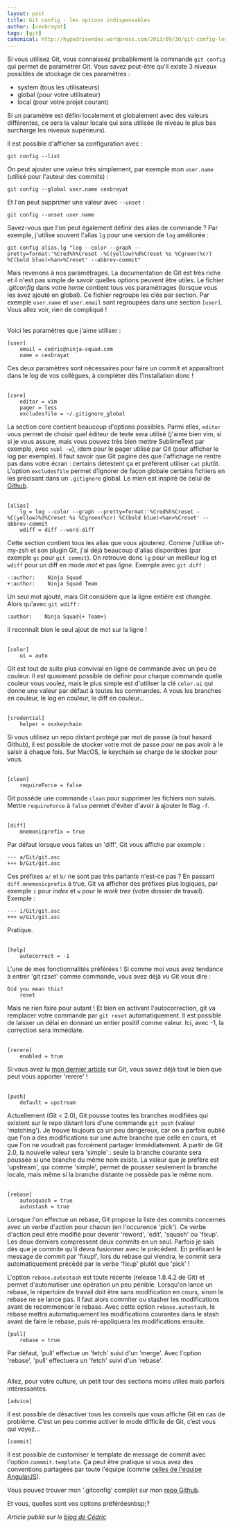 ```yaml
---
layout: post
title: Git config - les options indispensables
author: [cexbrayat]
tags: [git]
canonical: http://hypedrivendev.wordpress.com/2013/09/30/git-config-les-options-indispensables
---
```


Si vous utilisez Git, vous connaissez probablement la commande `git config` qui permet de paramétrer Git. Vous savez peut-être qu'il existe 3 niveaux possibles de stockage de ces paramètres&nbsp;:

- system (tous les utilisateurs)
- global (pour votre utilisateur)
- local (pour votre projet courant)

Si un paramètre est défini localement et globalement avec des valeurs différentes, ce sera la valeur locale qui sera utilisée (le niveau le plus bas surcharge les niveaux supérieurs).

Il est possible d'afficher sa configuration avec&nbsp;:

    git config --list

On peut ajouter une valeur très simplement, par exemple mon `user.name` (utilisé pour l'auteur des commits)&nbsp;:

    git config --global user.name cexbrayat

Et l'on peut supprimer une valeur avec `--unset`&nbsp;:

    git config --unset user.name

Savez-vous que l'on peut également définir des alias de commande&nbsp;? Par exemple, j'utilise souvent l'alias `lg` pour une version de `log` améliorée&nbsp;:

    git config alias.lg "log --color --graph --pretty=format:'%Cred%h%Creset -%C(yellow)%d%Creset %s %Cgreen(%cr) %C(bold blue)<%an>%Creset' --abbrev-commit"

Mais revenons à nos paramétrages. La documentation de Git est très riche et il n'est pas simple de savoir quelles options peuvent être utiles. Le fichier *.gitconfig* dans votre *home* contient tous vos paramétrages (lorsque vous les avez ajouté en global). Ce fichier regroupe les clés par section. Par exemple `user.name` et `user.email` sont regroupées dans une section `[user]`. Vous allez voir, rien de compliqué&nbsp;!
<br/><br/>

Voici les paramètres que j'aime utiliser&nbsp;:

    [user]
        email = cedric@ninja-squad.com
        name = cexbrayat

Ces deux paramètres sont nécessaires pour faire un commit et apparaîtront dans le log de vos collègues, à compléter dès l'installation donc&nbsp;!
<br/><br/>

    [core]
        editor = vim
        pager = less
        excludesfile = ~/.gitignore_global

La section core contient beaucoup d'options possibles. Parmi elles, `editor` vous permet de choisir quel éditeur de texte sera utilisé (j'aime bien vim, si si je vous assure, mais vous pouvez très bien mettre SublimeText par exemple, avec `subl -w`), idem pour le pager utilisé par Git (pour afficher le log par exemple). Il faut savoir que Git pagine dès que l'affichage ne rentre pas dans votre écran&nbsp;: certains détestent ça et préfèrent utiliser `cat` plutôt.
L'option `excludesfile` permet d'ignorer de façon globale certains fichiers en les précisant dans un `.gitignore` global. Le mien est inspiré de celui de [Github](https://help.github.com/articles/ignoring-files).
<br/><br/>

    [alias]
        lg = log --color --graph --pretty=format:'%Cred%h%Creset -%C(yellow)%d%Creset %s %Cgreen(%cr) %C(bold blue)<%an>%Creset' --abbrev-commit
        wdiff = diff --word-diff

Cette section contient tous les alias que vous ajouterez. Comme j'utilise oh-my-zsh et son plugin Git, j'ai déjà beaucoup d'alias disponibles (par exemple `gc` pour `git commit`). On retrouve donc `lg` pour un meilleur log et `wdiff` pour un diff en mode *mot* et pas *ligne*. Exemple avec `git diff`&nbsp;:

    -:author:    Ninja Squad
    +:author:    Ninja Squad Team
    
Un seul mot ajouté, mais Git considère que la ligne entière est changée. Alors qu'avec `git wdiff`&nbsp;:

    :author:    Ninja Squad{+ Team+}

Il reconnaît bien le seul ajout de mot sur la ligne&nbsp;!
<br/><br/>

    [color]
        ui = auto

Git est tout de suite plus convivial en ligne de commande avec un peu de couleur. Il est quasiment possible de définir pour chaque commande quelle couleur vous voulez, mais le plus simple est d'utiliser la clé `color.ui` qui donne une valeur par défaut à toutes les commandes. A vous les branches en couleur, le log en couleur, le diff en couleur...
<br/><br/>

    [credential]
        helper = osxkeychain

Si vous utilisez un repo distant protégé par mot de passe (à tout hasard Github), il est possible de stocker votre mot de passe pour ne pas avoir à le saisir à chaque fois. Sur MacOS, le keychain se charge de le stocker pour vous.
<br/><br/>

    [clean]
        requireForce = false

Git possède une commande `clean` pour supprimer les fichiers non suivis. Mettre `requireForce` à `false` permet d'éviter d'avoir à ajouter le flag `-f`.
<br/><br/>

    [diff]
        mnemonicprefix = true

Par défaut lorsque vous faites un 'diff', Git vous affiche par exemple :

    --- a/Git/git.asc
    +++ b/Git/git.asc

Ces préfixes `a/` et `b/` ne sont pas très parlants n'est-ce pas&nbsp;? En passant `diff.mnemonicprefix` à true, Git va afficher des préfixes plus logiques, par exemple `i` pour *index* et `w` pour le *work tree* (votre dossier de travail). Exemple :
    
    --- i/Git/git.asc
    +++ w/Git/git.asc

Pratique.
<br/><br/>

    [help]
        autocorrect = -1

L'une de mes fonctionnalités préférées&nbsp;! Si comme moi vous avez tendance à entrer 'git rzset' comme commande, vous avez déjà vu Git vous dire :

    Did you mean this?
        reset

Mais ne rien faire pour autant&nbsp;! Et bien en activant l'autocorrection, git va remplacer votre commande par `git reset` automatiquement. Il est possible de laisser un délai en donnant un entier positif comme valeur. Ici, avec -1, la correction sera immédiate.
<br/><br/>

    [rerere]
        enabled = true

Si vous avez lu [mon dernier article](http://blog.ninja-squad.com/2013/08/30/git-rerere-ma-commande-preferee/) sur Git, vous savez déjà tout le bien que peut vous apporter 'rerere'&nbsp;!
<br/><br/>

    [push]
        default = upstream

Actuellement (Git < 2.0), Git pousse toutes les branches modifiées qui existent sur le repo distant lors d'une commande `git push` (valeur 'matching'). Je trouve toujours ça un peu dangereux, car on a parfois oublié que l'on a des modifications sur une autre branche que celle en cours, et que l'on ne voudrait pas forcément partager immédiatement. A partir de Git 2.0, la nouvelle valeur sera 'simple' : seule la branche courante sera poussée si une branche du même nom existe. La valeur que je préfère est 'upstream', qui comme 'simple', permet de pousser seulement la branche locale, mais même si la branche distante ne possède pas le même nom.
<br/><br/>

    [rebase]
        autosquash = true
        autostash = true

Lorsque l'on effectue un rebase, Git propose la liste des commits concernés avec un verbe d'action pour chacun (en l'occurence 'pick'). Ce verbe d'action peut être modifié pour devenir 'reword', 'edit', 'squash' ou 'fixup'. Les deux derniers compressent deux commits en un seul. Parfois je sais dès que je commite qu'il devra fusionner avec le précédent. En préfixant le message de commit par 'fixup!', lors du rebase qui viendra, le commit sera automatiquement précédé par le verbe 'fixup' plutôt que 'pick'&nbsp;!

L'option `rebase.autostash` est toute récente (release 1.8.4.2 de Git) et permet d'automatiser une opération un peu pénible. Lorsqu'on lance un rebase, le répertoire de travail doit être sans modification en cours, sinon le rebase ne se lance pas. Il faut alors commiter ou stasher les modifications avant de recommencer le rebase. Avec cette option `rebase.autostash`, le rebase mettra automatiquement les modifications courantes dans le stash avant de faire le rebase, puis ré-appliquera les modifications ensuite.

    [pull]
        rebase = true

Par défaut, 'pull' effectue un 'fetch' suivi d'un 'merge'. Avec l'option 'rebase', 'pull' effectuera un 'fetch' suivi d'un 'rebase'.
<br/><br/>

Allez, pour votre culture, un petit tour des sections moins utiles mais parfois intéressantes.

    [advice]

Il est possible de désactiver tous les conseils que vous affiche Git en cas de problème. C’est un peu comme activer le mode difficile de Git, c’est vous qui voyez...

    [commit]

Il est possible de customiser le template de message de commit avec l'option `commmit.template`. Ça peut être pratique si vous avez des conventions partagées par toute l'équipe (comme [celles de l'équipe AngularJS](http://docs.angularjs.org/misc/contribute)).

Vous pouvez trouver mon '.gitconfig' complet sur mon [repo Github](https://github.com/cexbrayat/dotfiles/blob/master/git/.gitconfig).

Et vous, quelles sont vos options préféréesnbsp;?

_Article publié sur le [blog de Cédric](http://hypedrivendev.wordpress.com/2013/09/30/git-config-les-options-indispensables "Article original sur le blog de Cédric Exbrayat")_
